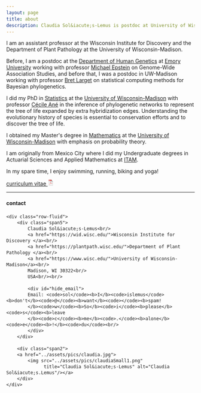 ```yaml
---
layout: page
title: about
description: Claudia Sol&iacute;s-Lemus is postdoc at University of Wisconsin - Madison working with Bret Larget on Bayesian phylogenetics
---
```


I am an assistant professor at the Wisconsin Institute for Discovery and the Department of Plant Pathology at the University of Wisconsin-Madison.

Before, I am a postdoc at the [Department of Human
Genetics](https://genetics.emory.edu/) at [Emory
University](http://www.emory.edu) working with professor [Michael
Epstein](http://genetics.emory.edu/faculty/primary/epstein-michael.html)
on Genome-Wide Association Studies, and before that, I was a postdoc in UW-Madison working with professor [Bret
Larget](http://www.stat.wisc.edu/~larget) on statistical computing
methods for Bayesian phylogenetics.

I did my PhD in [Statistics](http://www.stat.wisc.edu) at the [University of Wisconsin-Madison](http://www.wisc.edu)
with professor [Cécile Ané](http://www.stat.wisc.edu/~ane) in the inference of phylogenetic networks to represent the
tree of life expanded by extra hybridization edges. Understanding the evolutionary history of species is essential
to conservation efforts and to discover the tree of life.

I obtained my Master's degree in [Mathematics](http://www.math.wisc.edu) at the [University of Wisconsin-Madison](http://www.wisc.edu)
with emphasis on probability theory.

I am originally from Mexico City where I did my Undergraduate degrees
in Actuarial Sciences and Applied Mathematics at [ITAM](https://www.itam.mx/en).

In my spare time, I enjoy swimming, running, biking and yoga!



[curriculum vitae ![CV as pdf](icons16/pdf-icon.png)](https://github.com/crsl4/crsl4.github.io/blob/master/assets/cv.pdf)

---

<div class="container">
<h4><a name="contact"></a>contact</h4>

    <div class="row-fluid">
        <div class="span5">
            Claudia Sol&iacute;s-Lemus<br/>
            <a href="https://wid.wisc.edu/">Wisconsin Institute for Discovery </a><br/>
            <a href="https://plantpath.wisc.edu/">Department of Plant Pathology </a><br/>
            <a href="https://www.wisc.edu/">University of Wisconsin-Madison</a><br/>
            Madison, WI 30322<br/>
            USA<br/><br/>

            <div id="hide_email">
            Email: <code>sol</code><b>I</b><code>islemus</code><b>don't</b><code>@</code><b>want</b><code></code><b>spam!
            </b><code>w</code><b>So</b><code>i</code><b>please</b><code>s</code><b>leave
            </b><code>c</code><b>me</b><code>.</code><b>alone</b><code>e</code><b>!</b><code>du</code><br/>
            </div>
        </div>

        <div class="span2">
        <a href="../assets/pics/claudia.jpg">
            <img src="../assets/pics/claudiaSmall1.png"
                  title="Claudia Sol&iacute;s-Lemus" alt="Claudia Sol&iacute;s.Lemus"/></a>
        </div>
    </div>
</div>
